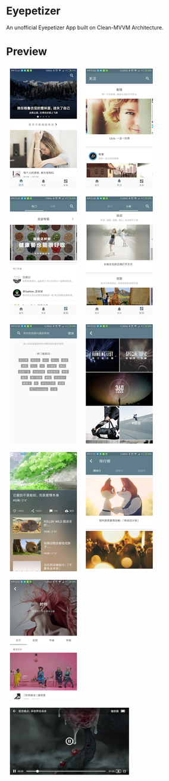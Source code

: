 # Eyepetizer
An unofficial Eyepetizer App built on Clean-MVVM Architecture.

# Preview
<img src="screenshots/1.png" width = "180" height = "320" alt="图片名称" style="margin:10px"/>
<img src="screenshots/2.png" width = "180" height = "320" alt="图片名称" style="margin:10px"/>
<img src="screenshots/3.png" width = "180" height = "320" alt="图片名称" style="margin:10px"/>
<img src="screenshots/4.png" width = "180" height = "320" alt="图片名称" style="margin:10px"/>
<img src="screenshots/5.png" width = "180" height = "320" alt="图片名称" style="margin:10px"/>
<img src="screenshots/6.png" width = "180" height = "320" alt="图片名称" style="margin:10px"/>
<img src="screenshots/7.png" width = "180" height = "320" alt="图片名称" style="margin:10px"/>
<img src="screenshots/8.png" width = "180" height = "320" alt="图片名称" style="margin:10px"/>
<img src="screenshots/9.png" width = "180" height = "320" alt="图片名称" style="margin:10px"/>
<img src="screenshots/10.png" width = "320" height = "180" alt="图片名称" style="margin:10px"/>